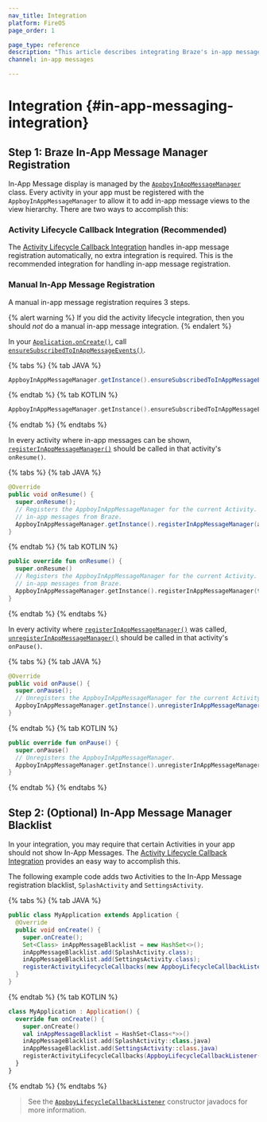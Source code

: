 ```yaml
---
nav_title: Integration
platform: FireOS
page_order: 1

page_type: reference
description: "This article describes integrating Braze's in-app message display."
channel: in-app messages

---
```


# Integration {#in-app-messaging-integration}

## Step 1: Braze In-App Message Manager Registration

In-App Message display is managed by the [`AppboyInAppMessageManager`][34] class. Every activity in your app must be registered with the `AppboyInAppMessageManager` to allow it to add in-app message views to the view hierarchy. There are two ways to accomplish this:

### Activity Lifecycle Callback Integration (Recommended)

The [Activity Lifecycle Callback Integration][59] handles in-app message registration automatically, no extra integration is required. This is the recommended integration for handling in-app message registration.

### Manual In-App Message Registration

A manual in-app message registration requires 3 steps.

{% alert warning %}
If you did the activity lifecycle integration, then you should *not* do a manual in-app message integration.
{% endalert %}

In your [`Application.onCreate()`][82], call [`ensureSubscribedToInAppMessageEvents()`][69].

{% tabs %}
{% tab JAVA %}

```java
AppboyInAppMessageManager.getInstance().ensureSubscribedToInAppMessageEvents(context);
```

{% endtab %}
{% tab KOTLIN %}

```kotlin
AppboyInAppMessageManager.getInstance().ensureSubscribedToInAppMessageEvents(context)
```

{% endtab %}
{% endtabs %}

In every activity where in-app messages can be shown, [`registerInAppMessageManager()`][80] should be called in that activity's `onResume()`.

{% tabs %}
{% tab JAVA %}

```java
@Override
public void onResume() {
  super.onResume();
  // Registers the AppboyInAppMessageManager for the current Activity. This Activity will now listen for
  // in-app messages from Braze.
  AppboyInAppMessageManager.getInstance().registerInAppMessageManager(activity);
}
```

{% endtab %}
{% tab KOTLIN %}

```kotlin
public override fun onResume() {
  super.onResume()
  // Registers the AppboyInAppMessageManager for the current Activity. This Activity will now listen for
  // in-app messages from Braze.
  AppboyInAppMessageManager.getInstance().registerInAppMessageManager(this)
}
```

{% endtab %}
{% endtabs %}

In every activity where [`registerInAppMessageManager()`][80] was called, [`unregisterInAppMessageManager()`][81] should be called in that activity's `onPause()`.

{% tabs %}
{% tab JAVA %}

```java
@Override
public void onPause() {
  super.onPause();
  // Unregisters the AppboyInAppMessageManager for the current Activity.
  AppboyInAppMessageManager.getInstance().unregisterInAppMessageManager(activity);
}
```

{% endtab %}
{% tab KOTLIN %}

```kotlin
public override fun onPause() {
  super.onPause()
  // Unregisters the AppboyInAppMessageManager.
  AppboyInAppMessageManager.getInstance().unregisterInAppMessageManager(this)
}
```

{% endtab %}
{% endtabs %}

## Step 2: (Optional) In-App Message Manager Blacklist

In your integration, you may require that certain Activities in your app should not show In-App Messages. The [Activity Lifecycle Callback Integration][59] provides an easy way to accomplish this.

The following example code adds two Activities to the In-App Message registration blacklist, `SplashActivity` and `SettingsActivity`.

{% tabs %}
{% tab JAVA %}

```java
public class MyApplication extends Application {
  @Override
  public void onCreate() {
    super.onCreate();
    Set<Class> inAppMessageBlacklist = new HashSet<>();
    inAppMessageBlacklist.add(SplashActivity.class);
    inAppMessageBlacklist.add(SettingsActivity.class);
    registerActivityLifecycleCallbacks(new AppboyLifecycleCallbackListener(inAppMessageBlacklist));
  }
}
```

{% endtab %}
{% tab KOTLIN %}

```kotlin
class MyApplication : Application() {
  override fun onCreate() {
    super.onCreate()
    val inAppMessageBlacklist = HashSet<Class<*>>()
    inAppMessageBlacklist.add(SplashActivity::class.java)
    inAppMessageBlacklist.add(SettingsActivity::class.java)
    registerActivityLifecycleCallbacks(AppboyLifecycleCallbackListener(inAppMessageBlacklist))
  }
}
```

{% endtab %}
{% endtabs %}

> See the [`AppboyLifecycleCallbackListener`][83] constructor javadocs for more information.

[34]: https://appboy.github.io/appboy-android-sdk/javadocs/com/appboy/ui/inappmessage/AppboyInAppMessageManager.html
[59]: {{site.baseurl}}/developer_guide/platform_integration_guides/android/initial_sdk_setup/android_sdk_integration/#step-4-tracking-user-sessions-in-android
[69]: https://appboy.github.io/appboy-android-sdk/javadocs/com/appboy/ui/inappmessage/AppboyInAppMessageManager.html#ensureSubscribedToInAppMessageEvents-android.content.Context-
[80]: https://appboy.github.io/appboy-android-sdk/javadocs/com/appboy/ui/inappmessage/AppboyInAppMessageManager.html#registerInAppMessageManager-android.app.Activity-
[81]: https://appboy.github.io/appboy-android-sdk/javadocs/com/appboy/ui/inappmessage/AppboyInAppMessageManager.html#unregisterInAppMessageManager-android.app.Activity-
[82]: https://developer.android.com/reference/android/app/Application.html#onCreate()
[83]: https://appboy.github.io/appboy-android-sdk/javadocs/com/appboy/AppboyLifecycleCallbackListener.html#AppboyLifecycleCallbackListener-java.util.Set-
